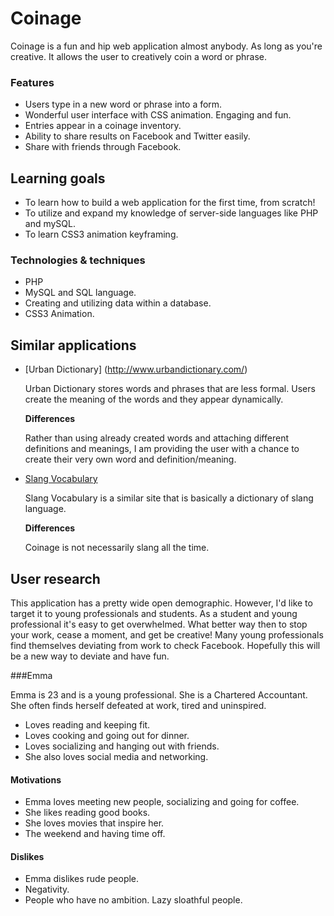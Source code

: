 # Coinage

Coinage is a fun and hip web application almost anybody. As long as you're creative. 
It allows the user to creatively coin a word or phrase.

### Features
- Users type in a new word or phrase into a form.
- Wonderful user interface with CSS animation. Engaging and fun.
- Entries appear in a coinage inventory.
- Ability to share results on Facebook and Twitter easily.
- Share with friends through Facebook.

## Learning goals
- To learn how to build a web application for the first time, from scratch!
- To utilize and expand my knowledge of server-side languages like PHP and mySQL.
- To learn CSS3 animation keyframing. 

### Technologies & techniques

- PHP
- MySQL and SQL language.
- Creating and utilizing data within a database.
- CSS3 Animation.

## Similar applications

- [Urban Dictionary] (http://www.urbandictionary.com/) 

	Urban Dictionary stores words and phrases that are less formal. Users create the meaning of the words and they appear dynamically.
	
	**Differences**
	
	Rather than using already created words and attaching different definitions and meanings, I am providing the user with a chance to create their very own word and definition/meaning.
	
- [Slang Vocabulary](http://www.slangvocabulary.com/)

	Slang Vocabulary is a similar site that is basically a dictionary of slang language. 
	
	**Differences**
	
	Coinage is not necessarily slang all the time.

	
## User research

This application has a pretty wide open demographic. However, I'd like to target it to young professionals and students.
As a student and young professional it's easy to get overwhelmed. What better way then to stop your work, cease a moment, and get be creative!
Many young professionals find themselves deviating from work to check Facebook. Hopefully this will be a new way to deviate and have fun.

###Emma

Emma is 23 and is a young professional. She is a Chartered Accountant. She often finds herself defeated at work, tired and uninspired. 

- Loves reading and keeping fit.
- Loves cooking and going out for dinner.
- Loves socializing and hanging out with friends.
- She also loves social media and networking.

#### Motivations

- Emma loves meeting new people, socializing and going for coffee.
- She likes reading good books.
- She loves movies that inspire her.
- The weekend and having time off.

#### Dislikes

- Emma dislikes rude people.
- Negativity.
- People who have no ambition. Lazy sloathful people.